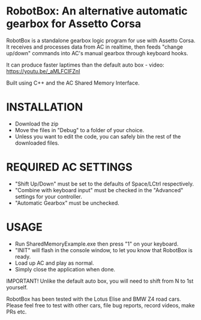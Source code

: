 # RobotBox: An alternative automatic gearbox for Assetto Corsa

RobotBox is a standalone gearbox logic program for use with Assetto Corsa. It receives and processes data from AC in realtime, then feeds "change up/down" commands into AC's manual gearbox through keyboard hooks.

It can produce faster laptimes than the default auto box - video:
https://youtu.be/_aMLFCIFZnI

Built using C++ and the AC Shared Memory Interface.

# INSTALLATION
- Download the zip
- Move the files in "Debug" to a folder of your choice.
- Unless you want to edit the code, you can safely bin the rest of the downloaded files.

# REQUIRED AC SETTINGS
- "Shift Up/Down" must be set to the defaults of Space/LCtrl respectively.
- "Combine with keyboard input" must be checked in the "Advanced" settings for your controller.
- "Automatic Gearbox" must be unchecked.

# USAGE
- Run SharedMemoryExample.exe then press "1" on your keyboard.
- "INIT" will flash in the console window, to let you know that RobotBox is ready.
- Load up AC and play as normal.
- Simply close the application when done.

IMPORTANT! Unlike the default auto box, you will need to shift from N to 1st yourself.

RobotBox has been tested with the Lotus Elise and BMW Z4 road cars. Please feel free to test with other cars, file bug reports, record videos, make PRs etc.
